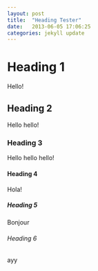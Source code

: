 ```yaml
---
layout: post
title:  "Heading Tester"
date:   2013-06-05 17:06:25
categories: jekyll update
---
```


# Heading 1

Hello!

## Heading 2

Hello hello!

### Heading 3

Hello hello hello!

#### Heading 4

Hola!

##### Heading 5

Bonjour

###### Heading 6

ayy


[jekyll-gh]: https://github.com/mojombo/jekyll
[jekyll]:    http://jekyllrb.com
